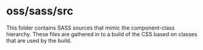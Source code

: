 # oss/sass/src

This folder contains SASS sources that mimic the component-class hierarchy. These files
are gathered in to a build of the CSS based on classes that are used by the build.
